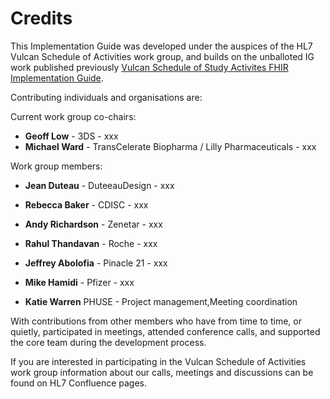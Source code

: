 # Credits

This Implementation Guide was developed under the auspices of the HL7 Vulcan Schedule of Activities work group, and builds on the unballoted IG work published previously [Vulcan Schedule of Study Activites FHIR Implementation Guide](https://build.fhir.org/ig/HL7/Vulcan-schedule-ig/index.html). 

Contributing individuals and organisations are:

Current work group co-chairs: 

* **Geoff Low** - 3DS - xxx
* **Michael Ward** - TransCelerate Biopharma / Lilly Pharmaceuticals - xxx

Work group members:

* **Jean Duteau**  - DuteeauDesign - xxx
* **Rebecca Baker** - CDISC - xxx
* **Andy Richardson** - Zenetar - xxx
* **Rahul Thandavan** - Roche - xxx
* **Jeffrey Abolofia** - Pinacle 21 - xxx
* **Mike Hamidi** - Pfizer - xxx

* **Katie Warren** PHUSE - Project management,Meeting coordination 

With contributions from other members who have from time to time, or quietly, participated in meetings, attended conference calls, and supported the core team during the development process.

If you are interested in participating in the Vulcan Schedule of Activities work group information about our calls, meetings and discussions can be found on HL7 Confluence pages.
